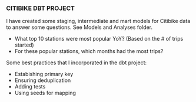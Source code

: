 ### CITIBIKE DBT PROJECT
I have created some staging, intermediate and mart models for Citibike data to answer some questions. See Models and Analyses folder.
- What top 10 stations were most popular YoY? (Based on the # of trips started)
- For these popular stations, which months had the most trips?

Some best practices that I incorporated in the dbt project: 
- Estabishing primary key
- Ensuring deduplication
- Adding tests
- Using seeds for mapping
  
